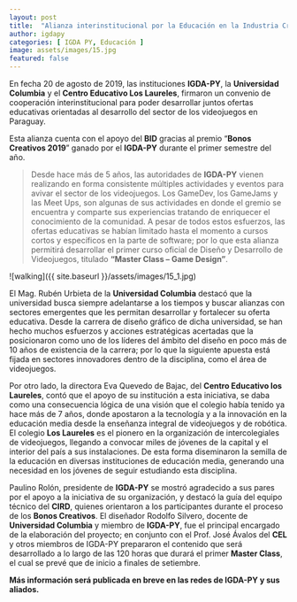 ```yaml
---
layout: post
title:  "Alianza interinstitucional por la Educación en la Industria Creativa de los Videojuegos"
author: igdapy
categories: [ IGDA PY, Educación ]
image: assets/images/15.jpg
featured: false
---
```

En fecha 20 de agosto de 2019, las instituciones **IGDA-PY**, la **Universidad Columbia** y el **Centro Educativo Los Laureles**, firmaron un convenio de cooperación interinstitucional para poder desarrollar juntos ofertas educativas orientadas al desarrollo del sector de los videojuegos en Paraguay.

Esta alianza cuenta con el apoyo del **BID** gracias al premio “**Bonos Creativos 2019**” ganado por el **IGDA-PY** durante el primer semestre del año.

>Desde hace más de 5 años, las autoridades de **IGDA-PY** vienen realizando en forma consistente múltiples actividades y eventos para avivar el sector de los videojuegos. Los GameDev, los GameJams y las Meet Ups, son algunas de sus actividades en donde el gremio se encuentra y comparte sus experiencias tratando de enriquecer el conocimiento de la comunidad. A pesar de todos estos esfuerzos, las ofertas educativas se habían limitado hasta el momento a cursos cortos y específicos en la parte de software; por lo que esta alianza permitirá desarrollar el primer curso oficial de Diseño y Desarrollo de Videojuegos, titulado **“Master Class – Game Design”**.

![walking]({{ site.baseurl }}/assets/images/15_1.jpg)

El Mag. Rubén Urbieta de la **Universidad Columbia** destacó que la universidad busca siempre adelantarse a los tiempos y buscar alianzas con sectores emergentes que les permitan desarrollar y fortalecer su oferta educativa. Desde la carrera de diseño gráfico de dicha universidad, se han hecho muchos esfuerzos y acciones estratégicas acertadas que la posicionaron como uno de los líderes del ámbito del diseño en poco más de 10 años de existencia de la carrera; por lo que la siguiente apuesta está fijada en sectores innovadores dentro de la disciplina, como el área de videojuegos. 

Por otro lado, la directora Eva Quevedo de Bajac, del **Centro Educativo los Laureles**, contó que el apoyo de su institución a esta iniciativa, se daba como una consecuencia lógica de una visión que el colegio había tenido ya hace más de 7 años, donde apostaron a la tecnología y a la innovación en la educación media desde la enseñanza integral de videojuegos y de robótica. El colegio **Los Laureles** es el pionero en la organización de intercolegiales de videojuegos, llegando a convocar miles de jóvenes de la capital y el interior del país a sus instalaciones. De esta forma diseminaron la semilla de la educación en diversas instituciones de educación media, generando una necesidad en los jóvenes de seguir estudiando esta disciplina.

Paulino Rolón, presidente de **IGDA-PY** se mostró agradecido a sus pares por el apoyo a la iniciativa de su organización, y destacó la guía del equipo técnico del **CIRD**, quienes orientaron a los participantes durante el proceso de los **Bonos Creativos**. El diseñador Rodolfo Silvero, docente de **Universidad Columbia** y miembro de **IGDA-PY**, fue el principal encargado de la elaboración del proyecto; en conjunto con el Prof. José Ávalos del **CEL** y otros miembros de IGDA-PY prepararon el contenido que será desarrollado a lo largo de las 120 horas que durará el primer **Master Class**, el cual se prevé que de inicio a finales de setiembre.

**Más información será publicada en breve en las redes de IGDA-PY y sus aliados.**
